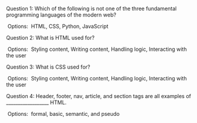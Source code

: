Question 1:
	Which of the following is not one of the three fundamental programming languages of the modern web?

​		Options:
​			HTML, CSS, Python, JavaScript



Question 2:
	What is HTML used for?

​		Options:
​			Styling content, Writing content, Handling logic, Interacting with the user		



Question 3:
	What is CSS used for?

​		Options:
​			Styling content, Writing content, Handling logic, Interacting with the user



Question 4:
	Header, footer, nav, article, and section tags are all examples of __________________ HTML.

​		Options:
​			formal, basic, semantic, and pseudo
